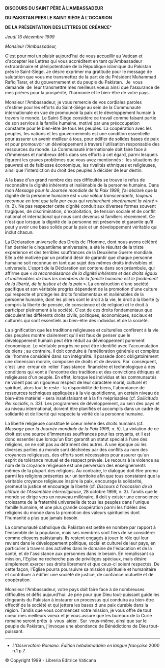 **DISCOURS DU SAINT PÈRE À L'AMBASSADEUR**

**DU PAKISTAN PRÈS LE SAINT SIÈGE À L'OCCASION**

**DE LA PRÉSENTATION DES LETTRES DE CRÉANCE***

*Jeudi 16 décembre 1999*

*Monsieur l'Ambassadeur,*

C'est pour moi un plaisir aujourd'hui de vous accueillir au Vatican et d'accepter les Lettres qui vous accréditent en tant qu'Ambassadeur extraordinaire et plénipotentiaire de la République islamique du Pakistan près le Saint-Siège. Je désire exprimer ma gratitude pour le message de salutation que vous me transmettez de la part de du Président Muhammad Rafiq Tarar, et du gouvernement et du peuple du Pakistan.  Je  vous  demande  de  leur transmettre mes meilleurs voeux ainsi que l'assurance de mes prières pour la prospérité, l'harmonie et le bien-être de votre pays.

Monsieur l'Ambassadeur, je vous remercie de vos cordiales paroles d'estime pour les efforts du Saint-Siège au sein de la Communauté internationale en vue de promouvoir la paix et le développement humain à travers le monde. Le Saint-Siège considère ce travail comme faisant partie de son service à la famille humaine, motivé par une préoccupation constante pour le bien-être de tous les peuples. La coopération avec les peuples, les nations et les gouvernements est une condition essentielle pour assurer un avenir meilleur à tous, pour édifier de solides bases de paix et pour promouvoir un développement à travers l'utilisation responsable des ressources du monde. La Communauté internationale doit faire face à d'immenses et nombreux défis dans ses efforts à cet égard, parmi lesquels figurent les graves problèmes que vous avez mentionnés :  les situations de pauvreté et de faiblesse économique, les rivalités ethniques et religieuses, ainsi que l'interdiction du droit des peuples à décider de leur destin.

A la base d'un grand nombre des ces difficultés se trouve le refus de reconnaître la dignité inhérente et inaliénable de la personne humaine. Dans mon *Message pour la Journée mondiale de la Paix 1999*, j'ai déclaré que la dignité de la personne humaine est « *une valeur transcendante, toujours reconnue en tant que telle par ceux qui recherchent sincèrement la vérité* » (n. 2). Ne pas respecter cette dignité conduit aux diverses formes souvent tragiques, de discrimination, d'exploitation, de tension sociale et de conflit national et international qui nous sont devenus si familiers récemment. Ce n'est que lorsque la dignité de la personne est préservée et garantie qu'il peut y avoir une base solide pour la paix et un développement véritable qui inclut chacun.

La Déclaration universelle des Droits de l'Homme, dont nous avons célébré l'an dernier le cinquantième anniversaire, a été le résultat de la triste expérience et des terribles souffrances de la Deuxième Guerre mondiale. Elle a été motivée par un profond désir de garantir que chaque personne humaine soit reconnue en tant que sujet des mêmes droits indivisibles et universels. L'esprit de la Déclaration est contenu dans son préambule, qui affirme que « *la reconnaissance de la dignité inhérente et des droits égaux et inaliénables de tous les membres de la famille humaine est le fondement de la liberté, de la justice et de la paix* ». La construction d'une société pacifique et son véritable progrès dépendent de la promotion d'une culture qui respecte et protège les droits fondamentaux et inaliénables de la personne humaine, dont les piliers sont le droit à la vie, le droit à la liberté (y compris la liberté de pensée, de conscience et de religion) et le droit à participer pleinement à la société. C'est de ces droits fondamentaux que découlent les différents droits civils, politiques, économiques, sociaux et culturels qui sont essentiels au bien-être des individus et de la société.

La signification que les traditions religieuses et culturelles confèrent à la vie des peuples montre clairement qu'il est faux de penser que le développement humain peut être réduit au développement purement économique. Le véritable progrès ne peut être identifié avec l'accumulation de biens ; au contraire, il doit conduire à l'amélioration générale et complète de l'homme considéré dans son intégralité. Il possède donc obligatoirement une dimension morale, composée de droits et de devoirs. Par  conséquent, c'est  une  erreur de  relier  l'assistance  financière et technologique à des conditions qui vont à l'encontre des traditions et des convictions éthiques et religieuses d'un peuple. En effet, lorsque les individus et les communautés ne voient pas un rigoureux respect de leur caractère moral, culturel et spirituel, alors tout le reste - la disponibilité de biens, l'abondance de ressources techniques appliquées à la vie quotidienne, un certain niveau de bien-être matériel - sera insatisfaisant et à la fin méprisables (cf. *Sollicitudo Rei socialis*, n. 33). Les programmes de développement, au sein des pays et au niveau international, doivent être planifiés et accomplis dans un cadre de solidarité et de liberté qui respecte la vérité de la personne humaine.

La liberté religieuse constitue le coeur même des droits humains (cf. *Message pour la Journée mondiale de la Paix 1999*, n. 5). La violation de ce droit est une source d'immenses souffrances pour les croyants, et il est donc essentiel que lorsqu'un Etat garantit un statut spécial à l'une des religions, ce ne soit pas au détriment des autres. A une époque où les diverses parties du monde sont déchirées par des conflits au nom des croyances religieuses, des efforts sont nécessaires pour assurer qu'un esprit de tolérance mutuel et de respect prévale. Le recours à la violence au nom de la croyance religieuse est une perversion des enseignements mêmes de la plupart des religions. Au contraire, le dialogue doit être promu parmi les religions présentes sur un territoire afin que tous constatent que la véritable croyance religieuse inspire la paix, encourage la solidarité, promeut la justice et encourage la liberté (cf. *Discours à l'occasion de la clôture de l'Assemblée interreligieuse*, 28 octobre 1999, n. 3). Tandis que le monde se dirige vers un nouveau millénaire, il doit y exister une conscience croissante de la fraternité universelle de tous les peuples dans l'unique famille humaine, et une plus grande coopération parmi les fidèles des religions du monde dans la promotion des valeurs spirituelles dont l'humanité a plus que jamais besoin.

La communauté catholique du Pakistan est petite en nombre par rapport à l'ensemble de la populaion, mais ses membres sont fiers de se considérer comme citoyens pakistanais. Ils restent engagés à jouer le rôle qui leur revient dans le développement politique, social et culturel de leur pays, en particulier à travers des activités dans le domaine de l'éducation et de la santé, et de l'assistance aux personnes dans le besoin. En remplissant sa mission, l'Eglise ne recherche pas de privilèges spéciaux, mais désire simplement exercer ses droits librement et que ceux-ci soient respectés. De cette façon, l'Eglise pourra poursuivre sa mission spirituelle et humanitaire et contribuer à édifier une société de justice, de confiance mutuelle et de coopération.

Monsieur l'Ambassadeur, votre pays doit faire face à de nombreuses difficultés et défis aujourd'hui. Je prie pour que Dieu tout-puissant guide les dirigeants du Pakistan à instaurer un processus qui conduira au bien-être effectif de la société et qui jettera les bases d'une paix durable dans la région. Tandis que vous commencez votre mission, je vous offre de tout coeur mes meilleurs voeux et je vous assure que les bureaux de la Curie romaine seront prêts  à  vous  aider.  Sur  vous-même, ainsi que sur le peuple du Pakistan, j'invoque une abondance de Bénédictions de Dieu tout-puissant.

* * *

* *L'Osservatore Romano. Edition hebdomadaire en langue française* 2000 n.1 p.7.

© Copyright 1999 - Libreria Editrice Vaticana